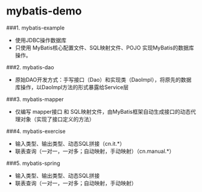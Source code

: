 # mybatis-demo
###1. mybatis-example
+ 使用JDBC操作数据库
+ 只使用 MyBatis核心配置文件、SQL映射文件、POJO 实现MyBatis的数据库操作。

###2. mybatis-dao
+ 原始DAO开发方式：手写接口（Dao）和实现类（DaoImpl），将原先的数据库操作，以DaoImpl方法的形式暴露给Service层

###3. mybatis-mapper
+ 仅编写 mapper接口 和 SQL映射文件，由MyBatis框架自动生成接口的动态代理对象（实现了接口定义的方法）

###4. mybatis-exercise
+ 输入类型、输出类型、动态SQL拼接（cn.it.*）
+ 联表查询（一对一，一对多；自动映射，手动映射）（cn.manual.*）

###5. mybatis-spring
+ 输入类型、输出类型、动态SQL拼接
+ 联表查询（一对一，一对多；自动映射，手动映射）